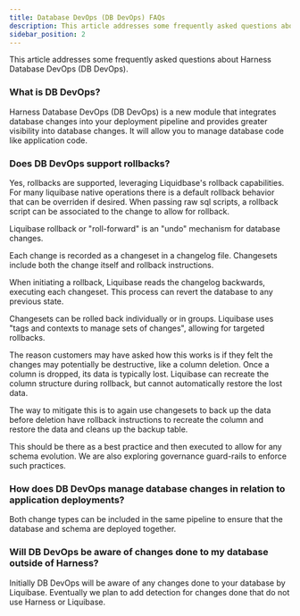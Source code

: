 ```yaml
---
title: Database DevOps (DB DevOps) FAQs
description: This article addresses some frequently asked questions about Harness Database DevOps (DB DevOps).
sidebar_position: 2
---
```


This article addresses some frequently asked questions about Harness Database DevOps (DB DevOps).

### What is DB DevOps?

Harness Database DevOps (DB DevOps) is a new module that integrates database changes into your deployment pipeline and provides greater visibility into database changes. It will allow you to manage database code like application code.

### Does DB DevOps support rollbacks?

Yes, rollbacks are supported, leveraging Liquidbase's rollback capabilities. For many liquibase native operations there is a default rollback behavior that can be overriden if desired. When passing raw sql scripts, a rollback script can be associated to the change to allow for rollback.

Liquibase rollback or "roll-forward" is an "undo" mechanism for database changes.

Each change is recorded as a changeset in a changelog file. Changesets include both the change itself and rollback instructions.

When initiating a rollback, Liquibase reads the changelog backwards, executing each changeset. This process can revert the database to any previous state.

Changesets can be rolled back individually or in groups. Liquibase uses "tags and contexts to manage sets of changes", allowing for targeted rollbacks.

The reason customers may have asked how this works is if they felt the changes may potentially be destructive, like a column deletion. Once a column is dropped, its data is typically lost. Liquibase can recreate the column structure during rollback, but cannot automatically restore the lost data. 

The way to mitigate this is to again use changesets to back up the data before deletion have rollback instructions to recreate the column and restore the data and cleans up the backup table.

This should be there as a best practice and then executed to allow for any schema evolution. We are also exploring governance guard-rails to enforce such practices.

### How does DB DevOps manage database changes in relation to application deployments?

Both change types can be included in the same pipeline to ensure that the database and schema are deployed together.

### Will DB DevOps be aware of changes done to my database outside of Harness?

Initially DB DevOps will be aware of any changes done to your database by Liquibase. Eventually we plan to add detection for changes done that do not use Harness or Liquibase.
